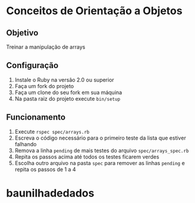 # Conceitos de Orientação a Objetos

## Objetivo

Treinar a manipulação de arrays

## Configuração

1. Instale o Ruby na versão 2.0 ou superior
2. Faça um fork do projeto
3. Faça um clone do seu fork em sua máquina
4. Na pasta raiz do projeto execute `bin/setup`

## Funcionamento

1. Execute `rspec spec/arrays.rb`
2. Escreva o código necessário para o primeiro teste da lista que estiver falhando
3. Remova a linha `pending` de mais testes do arquivo `spec/arrays_spec.rb` 
4. Repita os passos acima até todos os testes ficarem verdes
5. Escolha outro arquivo na pasta `spec` para remover as linhas `pending` e repita os passos de 1 a 4

# baunilhadedados
